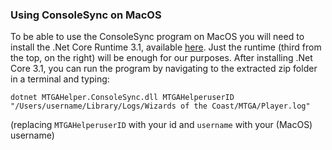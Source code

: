 ### Using ConsoleSync on MacOS
To be able to use the ConsoleSync program on MacOS you will need to install the .Net Core Runtime 3.1, available [here](https://dotnet.microsoft.com/download/dotnet-core/3.1).
Just the runtime (third from the top, on the right) will be enough for our purposes.
After installing .Net Core 3.1, you can run the program by navigating to the extracted zip folder in a terminal and typing:

```dotnet MTGAHelper.ConsoleSync.dll MTGAHelperuserID "/Users/username/Library/Logs/Wizards of the Coast/MTGA/Player.log"```

(replacing `MTGAHelperuserID` with your id and `username` with your (MacOS) username)
